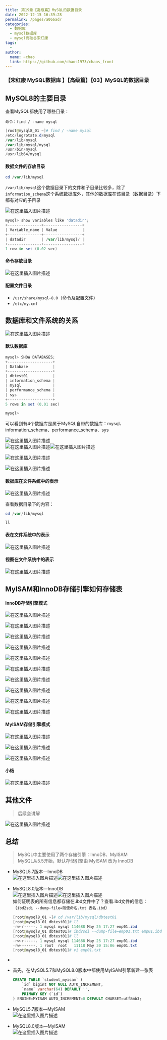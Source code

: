 ```yaml
---
title: 第19章【高级篇】MySQL的数据目录
date: 2022-12-15 16:39:28
permalink: /pages/a066ad/
categories:
  - 数据库
  - mysql数据库
  - mysql尚硅谷宋红康
tags:
  - 
author: 
  name: ~chao
  link: https://github.com/chaos1973/chaos_front
---
```


### 【宋红康 MySQL数据库 】【高级篇】【03】MySQL的数据目录

## MySQL8的主要目录

查看MySQL都使用了哪些目录：

```
命令：find / -name mysql
```

```powershell
[root@mysql8_01 ~]# find / -name mysql
/etc/logrotate.d/mysql
/var/lib/mysql
/var/lib/mysql/mysql
/usr/bin/mysql
/usr/lib64/mysql

```

#### 数据文件的存放目录

```powershell
cd /var/lib/mysql
```

`/var/lib/mysql`这个数据目录下的文件和子目录比较多，除了`information_schema`这个系统数据库外，其他的数据库在该目录（数据目录）下都有对应的子目录

![在这里插入图片描述](https://img-blog.csdnimg.cn/dcf6bd1d3a58410ab63d44e251342b8f.png)

```powershell
mysql> show variables like 'datadir';
+---------------+-----------------+
| Variable_name | Value           |
+---------------+-----------------+
| datadir       | /var/lib/mysql/ |
+---------------+-----------------+
1 row in set (0.02 sec)

```

#### 命令存放目录

![在这里插入图片描述](https://img-blog.csdnimg.cn/3347f5877a71496cb9de7bee1364e313.png)

#### 配置文件目录

- `/usr/share/mysql-8.0`（命令及配置文件）
- `/etc/my.cnf`

## 数据库和文件系统的关系

![在这里插入图片描述](https://img-blog.csdnimg.cn/63d89631d17e4fb7a57b620ba776c0f0.png)

#### 默认数据库

```powershell
mysql> SHOW DATABASES;
+--------------------+
| Database           |
+--------------------+
| dbtest01           |
| information_schema |
| mysql              |
| performance_schema |
| sys                |
+--------------------+
5 rows in set (0.01 sec)

mysql> 

```

可以看到有4个数据库是属于MySQL自带的数据库：mysql、information\_schema、performance\_schema、sys

![在这里插入图片描述](https://img-blog.csdnimg.cn/087f35ec7e51451f89e8d5349bfcf4c8.png)  
![在这里插入图片描述](https://img-blog.csdnimg.cn/49a6f8a3bad0454abb4a5614cf8ca74f.png)![在这里插入图片描述](https://img-blog.csdnimg.cn/d95d1a1c293e492790baa0d8a98a25bf.png)

![在这里插入图片描述](https://img-blog.csdnimg.cn/3509bc2cdc8c41d3bb52dd8fc49557c2.png)

![在这里插入图片描述](https://img-blog.csdnimg.cn/862ccd914b4e43f4b90d54db4165709a.png)

#### 数据库在文件系统中的表示

![在这里插入图片描述](https://img-blog.csdnimg.cn/7b4b70793de9434b80dba0f1a4b875eb.png)

查看数据目录下的内容：

```powershell
cd /var/lib/mysql

ll
```

#### 表在文件系统中的表示

![在这里插入图片描述](https://img-blog.csdnimg.cn/e06079ef0ccd40f2839916a60552bcf1.png)

#### 视图在文件系统中的表示

![在这里插入图片描述](https://img-blog.csdnimg.cn/d5792da986fa47418e439d3d9490d992.png)

## MyISAM和InnoDB存储引擎如何存储表

#### InnoDB存储引擎模式

![在这里插入图片描述](https://img-blog.csdnimg.cn/d272c16587db4f14b2ebc7258fcb26f4.png)

![在这里插入图片描述](https://img-blog.csdnimg.cn/c92a49fb801b49af841d238619a91743.png)

![在这里插入图片描述](https://img-blog.csdnimg.cn/b09100d0e01548bca39c2a7e002993d2.png)

![在这里插入图片描述](https://img-blog.csdnimg.cn/8b987165d6304bc78f91d5d4544e9bd2.png)

![在这里插入图片描述](https://img-blog.csdnimg.cn/8232408f9fb44b319b0761de4536337e.png)

![在这里插入图片描述](https://img-blog.csdnimg.cn/d245324f545a46f48840d108346a1290.png)

![在这里插入图片描述](https://img-blog.csdnimg.cn/6da995ad24f54792b2e88c4f3f3deb62.png)

![在这里插入图片描述](https://img-blog.csdnimg.cn/2c822edf28584b92ad8f1268adad4e04.png)

![在这里插入图片描述](https://img-blog.csdnimg.cn/e6f5cba7daa7425280c472d9391d403a.png)

![在这里插入图片描述](https://img-blog.csdnimg.cn/9cbda4e4c42e41469aba049298a65efc.png)

#### MyISAM存储引擎模式

![在这里插入图片描述](https://img-blog.csdnimg.cn/8c87f02eee60489ebe4f9cb32fca0715.png)

![在这里插入图片描述](https://img-blog.csdnimg.cn/294a2a22a9664706a9ef60cfb0c6963b.png)

![在这里插入图片描述](https://img-blog.csdnimg.cn/b83cd487b775433a9beb3b17e5585bd3.png)

#### 小结

![在这里插入图片描述](https://img-blog.csdnimg.cn/872ff306831948c7942ce2bbde39e170.png)

## 其他文件

> 后续会讲解

![在这里插入图片描述](https://img-blog.csdnimg.cn/a5695d0564b645f0a1127b3f9de1ea71.png)

## 总结

> MySQL中主要使用了两个存储引擎：InnoDB、MyISAM  
> MySQL从5.5开始，默认存储引擎由 MyISAM 改为 InnoDB

- MySQL5.7版本—InnoDB  
    ![在这里插入图片描述](https://img-blog.csdnimg.cn/cf17970d52b148c790a79851c75ff03f.png)![在这里插入图片描述](https://img-blog.csdnimg.cn/3a7a77a8406c402192770e6dc515c37f.png)
    
- MySQL8.0版本—InnoDB  
    ![在这里插入图片描述](https://img-blog.csdnimg.cn/d4fba52fc0c44ca4b46ac3da56ca812f.png)![在这里插入图片描述](https://img-blog.csdnimg.cn/0a9389cdccc24a378f8251f601451919.png)  
    如何证明表的所有信息都存储在.ibd文件中了？查看.ibd文件的信息：（`ibd2sdi --dump-file=随便命名.txt 表名.ibd`）
    
    ```powershell
    [root@mysql8_01 ~]# cd /var/lib/mysql/dbtest01
    [root@mysql8_01 dbtest01]# ll
    -rw-r-----. 1 mysql mysql 114688 May 25 17:27 emp01.ibd
    [root@mysql8_01 dbtest01]# ibd2sdi --dump-file=emp01.txt emp01.ibd
    [root@mysql8_01 dbtest01]# ll
    -rw-r-----. 1 mysql mysql 114688 May 25 17:27 emp01.ibd
    -rw-------. 1 root  root   11118 May 30 15:06 emp01.txt
    [root@mysql8_01 dbtest01]# vi emp01.txt
    ```
    

-

- 首先，在MySQL5.7和MySQL8.0版本中都使用MyISAM引擎新建一张表
  
    ```sql
    CREATE TABLE `student_myisam` (
    	`id` bigint NOT NULL AUTO_INCREMENT,
    	`name` varchar(64) DEFAULT '',
    	PRIMARY KEY (`id`)
    ) ENGINE=MYISAM AUTO_INCREMENT=0 DEFAULT CHARSET=utf8mb3;
    ```
    
- MySQL5.7版本—MyISAM  
    ![在这里插入图片描述](https://img-blog.csdnimg.cn/ee0d7f7fe76943ad8c3e474357084adf.png)
    
- MySQL8.0版本—MyISAM  
    ![在这里插入图片描述](https://img-blog.csdnimg.cn/4735a3e1767d4a9093e08769ace2d2fd.png)